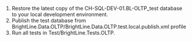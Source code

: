 1. Restore the latest copy of the CH-SQL-DEV-01.BL-OLTP_test database to your local development environment.
1. Publish the test database from BrightLine.Data.OLTP/BrightLine.Data.OLTP.test.local.publish.xml profile
1. Run all tests in Test/BrightLine.Tests.OLTP.